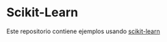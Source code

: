 # Scikit-Learn
Este repositorio contiene ejemplos usando [scikit-learn](https://scikit-learn.org/stable/)
